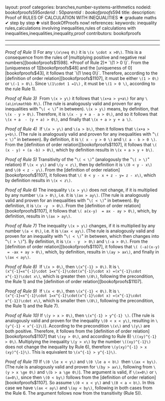 layout: proof
categories: branches,number-systems-arithmetics
nodeid: bookofproofs$595
orderid: 50
parentid: bookofproofs$594
title: 
description: Proof of RULES OF CALCULATION WITH INEQUALITIES ★ graduate maths ✔ step by step ✚ visit BookOfProofs now!
references: 
keywords: inequality rules,calculations involving inequalities,rules of calculations with inequalities,inequalities,inequality,proof
contributors: bookofproofs

---


---

*Proof of Rule 1)* For any `\(x\neq 0\)` it is `\(x \cdot x >0\)`.
This is a consequence from the rules of [multiplying positive and negative real numbers][bookofproofs$1598].
*Proof of Rule 2)* `\(1 > 0 \)`.
From the [uniqueness of 1][bookofproofs$48] and the [uniqueness of 0][bookofproofs$43], it follows that `\(1 \neq 0\)`. Therefore, according to the [definition of order relation][bookofproofs$1107], it must be either `\(1 > 0\)` or `\(-1 > 0\)`. Since `\(1\cdot 1 =1\)` , it must be `\(1 > 0 \)`, according to the rule Rule 1). 

*Proof of Rule 3)*  From `\(x > y\)` it follows that `\(x+a > y+a\)` for any `\(a\in\mathbb R\)`. 
(The rule is analogously valid and proven for any inequalities with "`\( < \)`" in between).
`\(x > y\)` means, by definition, that `\(x - y > 0\)`. Therefore, it is `\(x - y + a - a > 0\)`, and so it follows that `\(x + a  - (y + a) > 0\)`, and finally that `\(x + a > y + a \)`.  

*Proof of Rule 4)*  If `\(x > y\)` and `\(a > b\)`, then it follows that `\(x+a > y+b\)`.
(The rule is analogously valid and proven for any inequalities with "`\( < \)`" in between).
By definition, it is `\( x - y > 0 \)` and `\( a - b > 0 \)`. From the [definition of order relation][bookofproofs$1107], it follows that `\( (x - y) + (a -b) > 0\)`, which by definition results in `\(x + a > y + b\)`.

*Proof of Rule 5)* Transitivity of the "`\( < \)`" (analogously the "`\( > \)`" relation)
If `\(x < y\)` and `\(y < z\)`, then by definition it is `\(0 < y - x\)` and `\(0 < z - y\)`. From the [definition of order relation][bookofproofs$1107], it follows that `\( 0 < y - x + z - y= z - x\)`, which by definition results in `\(x < z\)`.

*Proof of Rule 6)* The inequality `\(x > y\)` does not change, if it is multiplied by any number `\(a > 0\)`, i.e. it is `\(ax > ay\)`. 
(The rule is analogously valid and proven for an inequalities with "`\( < \)`" in between). 
By definition, it is `\(x -y  > 0\)`. From the [definition of order relation][bookofproofs$1107], it follows that `\( a(x-y)  = ax - ay > 0\)`, which, by definition, results in `\(ax > ay\)`.

*Proof of Rule 7)* The inequality `\(x > y\)` changes, if it is multiplied by any number `\(a < 0\)`, i.e. it is `\(ax < ay\)`. (The rule is analogously valid and proven for an inequality with "`\( < \)`" in between, which then changes into "`\( > \)`"). By definition, it is `\(x - y  > 0\)` and `\(-a > 0\)`. From the [definition of order relation][bookofproofs$1107], it follows that `\( (-a)(x-y)  = -ax + ay > 0\)`, which, by definition, results in `\(ay > ax\)`, and finally in `\(ax < ay\)`.

*Proof of Rule 8)*  If `\(x > 0\)`, then `\(x^{-1} > 0\)`.
It is `\(x^{-1}=x^{-1}\cdot 1=x^{-1}\cdot(x^{-1}\cdot x) =(x^{-1}\cdot x^{-1})\cdot x\)`, which is greater then `\(0\)`, following the precondition, the Rule 1) and the [definition of order relation][bookofproofs$1107].

*Proof of Rule 9)*  If `\(x < 0\)`, then `\(x^{-1} < 0\)`.
It is `\(x^{-1}=x^{-1}\cdot 1=x^{-1}\cdot(x^{-1}\cdot x) =(x^{-1}\cdot x^{-1})\cdot x\)`, which is smaller then `\(0\)`, following the precondition, the Rule 1) and the Rule 7).

*Proof of Rule 10)* If `\(y > x > 0\)`, then `\(x^{-1} > y^{-1} \)`.
(The rule is analogously valid and proven for the inequality `\(0 < x < y\)`, resulting in `\(y^{-1} < x^{-1}\)`).
According to the precondition `\(x\)` and `\(y\)` are both positive. Therefore, it follows from the [definition of order relation][bookofproofs$1107] that `\(xy > 0\)`, and according to Rule 8) `\((xy)^{-1} > 0\)`. Multiplying the inequality `\(y > x\)` by the number `\((xy)^{-1}\)` does not change the inequality by Rule 6), therefore `\(y(xy)^{-1} > x (xy)^{-1}\)`. This is equivalent to `\(x^{-1} > y^{-1}\)`.

*Proof of Rule 11)* If `\(0 \le x < y\)` and `\(0 \le a < b\)`  then `\(ax < by\)`.
(The rule is analogously valid and proven for `\(by > ax\)`, following from `\(y > x \ge 0\)` and `\(b > a \ge 0\)`).
The argument is valid, if `\(x=0\)` or `\(a=0\)`, since then `\(0 < by\)` follows from the [definition of order relation][bookofproofs$1107]. So assume `\(0 < x < y\)` and `\(0 < a < b\)`. In this case we have `\(ax < ay\)` and `\(ay < by\)`, following in both cases from the Rule 6. The argument follows now from the transitivity (Rule 5)).
